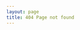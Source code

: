 ```yaml
---
layout: page
title: 404 Page not found
---
```


<!-- You have probably come here looking for a download link for my unofficial port of the [VSBRO](https://vsbro.co/) app to Android. Here is a little bit of info about what you are going to be downloading:

This app is developed in the cross-platform [Flutter](https://flutter.dev/) framework, and works by making calls to VSBRO's webapp API. None of this is official, and none of it is supported directly by the VSBRO team.

If you want to contact me about the app, check out me [contact page](/about), and If you are a fellow software developer, you may be interested in [my blog](/blog).

Alright. I know you just want the download link. [Here it is](https://github.com/Ewpratten/vsbro_android/releases/latest). Make sure to download the `app-release.apk` file. -->
